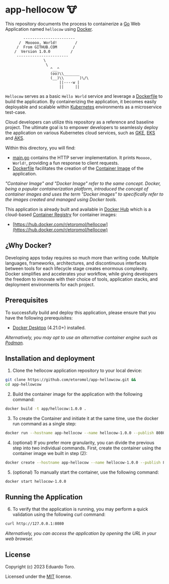 # app-hellocow 🐮

This repository documents the process to containerize a [Go](https://go.dev/) Web Application named `hellocow` using [Docker](https://www.docker.com/). 

            -----------------------
          /  Mooooo, World!        /
         /  From GITHUB.COM       /
        /  Version 1.0.0         /
         -----------------------
                     \
                      \
                        ^__^
                        (oo)\\_______ 
                        (__)\\       )\/\ 
                            ||----w | 
                            ||     ||    

`Hellocow` serves as a basic `Hello World` service and leverage a [Dockerfile](Dockerfile) to build the application. By containerizing the application, it becomes easily deployable and scalable within [Kubernetes](https://kubernetes.io/) environments as a microservice test-case.

Cloud developers can utilize this repository as a reference and baseline project. The ultimate goal is to empower developers to seamlessly deploy the application on various Kubernetes cloud services, such as [GKE](https://cloud.google.com/kubernetes-engine/), [EKS](https://aws.amazon.com/eks/) and [AKS](https://learn.microsoft.com/en-us/azure/aks/).

Within this directory, you will find:

- [main.go](main.go) contains the HTTP server implementation. It prints `Mooooo, World!`, providing a fun response to client requests.
- [Dockerfile](Dockerfile) facilitates the creation of the [Container Image](https://docs.docker.com/engine/reference/commandline/images/) of the application.

*"Container Image" and "Docker Image" refer to the same concept. Docker, being a popular containerization platform, introduced the concept of container images and uses the term "Docker images" to specifically refer to the images created and managed using Docker tools.*

This application is already built and available in [Docker Hub](https://hub.docker.com/) which is a cloud-based [Container Registry]() for container images:

- [https://hub.docker.com/r/etoromol/hellocow](https://hub.docker.com/r/etoromol/hellocow)

## ¿Why Docker?

Developing apps today requires so much more than writing code. Multiple languages, frameworks, architectures, and discontinuous interfaces between tools for each lifecycle stage creates enormous complexity. Docker simplifies and accelerates your workflow, while giving developers the freedom to innovate with their choice of tools, application stacks, and deployment environments for each project.

## Prerequisites

To successfully build and deploy this application, please ensure that you have the following prerequisites:

* [Docker Desktop](https://www.docker.com/products/docker-desktop/) (4.21.0+) installed.

*Alternatively, you may opt to use an alternative container engine such as [Podman](https://podman.io/).*

## Installation and deployment

1. Clone the hellocow application repository to your local device:
```bash
git clone https://github.com/etoromol/app-hellowcow.git && 
cd app-hellowcow
```

2. Build the container image for the application with the following command:
```bash
docker build -t app/hellocow:1.0.0 .
```

3. To create the Container and initiate it at the same time, use the docker run command as a single step:
```bash
docker run --hostname app-hellocow --name hellocow-1.0.0 --publish 8080:8080 app/hellocow:1.0.0
```

4. (optional) If you prefer more granularity, you can divide the previous step into two individual commands. First, create the container using the container image we built in step (2):
```bash
docker create --hostname app-hellocow --name hellocow-1.0.0 --publish 8080:8080 app/hellocow:1.0.0
```

5. (optional) To manually start the container, use the following command:
```bash
docker start hellocow-1.0.0
````

##  Running the Application

6. To verify that the application is running, you may perform a quick validation using the following curl command:
```bash
curl http://127.0.0.1:8080
```
*Alternatively, you can access the application by opening the URL in your web browser.*


## License

Copyright (c) 2023 Eduardo Toro.

Licensed under the [MIT](LICENSE) license.
